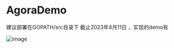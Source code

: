 # AgoraDemo
建议部署在GOPATH/src目录下
截止2023年4月11日 ，实现的demo有

![image](https://user-images.githubusercontent.com/90599687/230944491-381f6d35-9f2d-441d-b1c0-4f7d702045b8.png)

